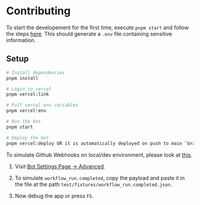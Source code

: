 # Contributing

To start the developement for the first time, execute `pnpm start` and follow the steps [here](https://probot.github.io/docs/development/#running-the-app-locally). This should generate a `.env` file containing sensitive information.

## Setup

```sh
# Install dependencies
pnpm install

# Login to vercel
pnpm vercel:link

# Pull vercel env variables
pnpm vercel:env

# Run the bot
pnpm start

# Deploy the bot
pnpm vercel:deploy OR it is automatically deployed on push to main `branch`
```

To simulate Github Webhooks on local/dev environment, please look at [this](https://probot.github.io/docs/simulating-webhooks/).

1. Visit [Bot Settings Page -> Advanced](https://github.com/settings/apps/webext-bot/advanced).

2. To simulate `workflow_run.completed`, copy the payload and paste it in the file at the path `test/fixtures/workflow_run.completed.json`.

3. Now debug the app or press `F5`.
